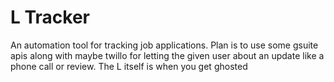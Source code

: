 # L Tracker 
An automation tool for tracking job applications. Plan is to use some gsuite apis along with maybe twillo for letting the given user about an update like a phone call or review. The L itself is when you get ghosted